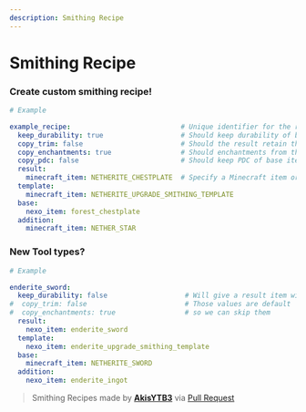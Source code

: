 ```yaml
---
description: Smithing Recipe
---
```


# Smithing Recipe

### Create custom smithing recipe!

```yaml
# Example

example_recipe:                           # Unique identifier for the recipe
  keep_durability: true                   # Should keep durability of base item?
  copy_trim: false                        # Should the result retain the trim design from the base item? Defaults to true
  copy_enchantments: true                 # Should enchantments from the base item be transferred to the result? Defaults to true
  copy_pdc: false                         # Should keep PDC of base item? Default to false
  result:
    minecraft_item: NETHERITE_CHESTPLATE  # Specify a Minecraft item or use nexo_item for custom items (e.g., nexo_item: custom_item_id)
  template:
    minecraft_item: NETHERITE_UPGRADE_SMITHING_TEMPLATE
  base:
    nexo_item: forest_chestplate
  addition:
    minecraft_item: NETHER_STAR
```

### New Tool types?

```yaml
# Example

enderite_sword:
  keep_durability: false                   # Will give a result item with full durability!
#  copy_trim: false                        # Those values are default
#  copy_enchantments: true                 # so we can skip them
  result:
    nexo_item: enderite_sword
  template:
    nexo_item: enderite_upgrade_smithing_template
  base:
    minecraft_item: NETHERITE_SWORD
  addition:
    nexo_item: enderite_ingot
```

> Smithing Recipes made by [**AkisYTB3**](https://github.com/AkisYTB3) via [Pull Request](https://github.com/Naimadx123/NexoAddon/pull/35)
